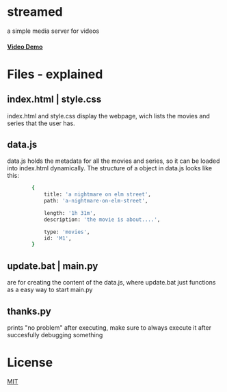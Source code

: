 # streamed
a simple media server for videos
#### [Video Demo](https://www.youtube.com/watch?v=EzZ0E9ARLbg)

# Files - explained

## index.html | style.css

index.html and style.css display the webpage, wich lists the movies and series that the user has.


## data.js

data.js holds the metadata for all the movies and series, so it can be loaded into index.html dynamically.
The structure of a object in data.js looks like this:
```bash
        {
            title: 'a nightmare on elm street',
            path: 'a-nightmare-on-elm-street',

            length: '1h 31m',
            description: 'the movie is about....',

            type: 'movies',
            id: 'M1',
        }
```
## update.bat | main.py

are for creating the content of the data.js, where update.bat just functions as a easy way to start main.py


## thanks.py

prints "no problem" after executing, make sure to always execute it after succesfully debugging something



# License

[MIT](https://choosealicense.com/licenses/mit/)
